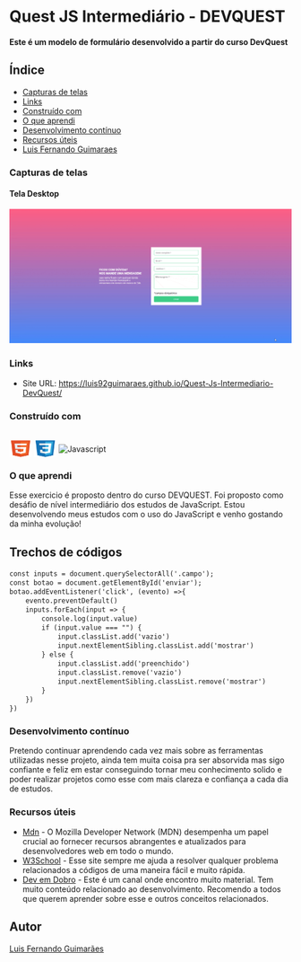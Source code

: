 # Quest JS Intermediário - DEVQUEST


#### Este é um modelo de formulário desenvolvido a partir do curso DevQuest

## Índice

- [Capturas de telas](#capturas-de-telas)
- [Links](#links)
- [Construído com](#construído-com)
- [O que aprendi](#o-que-aprendi)
- [Desenvolvimento contínuo](#desenvolvimento-contínuo)
- [Recursos úteis](#recursos-úteis)
- [Luis Fernando Guimaraes](#autor)

### Capturas de telas

#### Tela Desktop

<img src="src/image/desktop.gif" alt="Tela desktop exibindo funcionalidades">

### Links

- Site URL: https://luis92guimaraes.github.io/Quest-Js-Intermediario-DevQuest/

### Construído com

<div style="display: inline_block"><br>
  <img align="center" alt="HTML" height="30" width="40" src="https://raw.githubusercontent.com/devicons/devicon/master/icons/html5/html5-original.svg">
  <img align="center" alt="CSS" height="30" width="40" src="https://raw.githubusercontent.com/devicons/devicon/master/icons/css3/css3-original.svg">
  <img align="center" alt= "Javascript" height="30" width="40" src="https://raw.githubusercontent.com/jmnote/z-icons/master/svg/javascript.svg">      
</div>

### O que aprendi

Esse exercicio é proposto dentro do curso DEVQUEST. Foi proposto como desáfio de nível intermediário dos estudos de JavaScript. Estou desenvolvendo meus estudos com o uso do JavaScript e venho gostando da minha evolução!

## Trechos de códigos

```
const inputs = document.querySelectorAll('.campo');
const botao = document.getElementById('enviar');
botao.addEventListener('click', (evento) =>{
    evento.preventDefault()
    inputs.forEach(input => {
        console.log(input.value)
        if (input.value === "") {
            input.classList.add('vazio')
            input.nextElementSibling.classList.add('mostrar')
        } else {
            input.classList.add('preenchido')
            input.classList.remove('vazio')
            input.nextElementSibling.classList.remove('mostrar')
        }
    })
})
```

### Desenvolvimento contínuo

Pretendo continuar aprendendo cada vez mais sobre as ferramentas utilizadas nesse projeto, ainda tem muita coisa pra ser absorvida mas sigo confiante e feliz em estar conseguindo tornar meu conhecimento solido e poder realizar projetos como esse com mais clareza e confiança a cada dia de estudos.

### Recursos úteis

- [Mdn](https://developer.mozilla.org/en-US/) - O Mozilla Developer Network (MDN) desempenha um papel crucial ao fornecer recursos abrangentes e atualizados para desenvolvedores web em todo o mundo.
- [W3School](https://www.w3schools.com/css/default.asp) - Esse site sempre me ajuda a resolver qualquer problema relacionados a códigos de uma maneira fácil e muito rápida.
- [Dev em Dobro](https://www.youtube.com/@DevemDobro) - Este é um canal onde encontro muito material. Tem muito conteúdo relacionado ao desenvolvimento. Recomendo a todos que querem aprender sobre esse e outros conceitos relacionados.

## Autor

[Luis Fernando Guimarães](https://www.linkedin.com/in/luisfguimaraes/)
